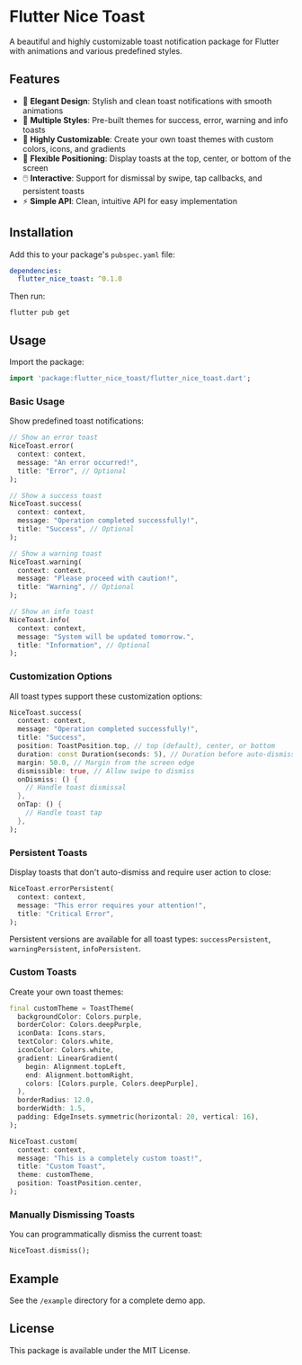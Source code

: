 # Flutter Nice Toast

A beautiful and highly customizable toast notification package for Flutter with animations and various predefined styles.

## Features

- 🎨 **Elegant Design**: Stylish and clean toast notifications with smooth animations
- 🔔 **Multiple Styles**: Pre-built themes for success, error, warning and info toasts
- 🔧 **Highly Customizable**: Create your own toast themes with custom colors, icons, and gradients
- 📱 **Flexible Positioning**: Display toasts at the top, center, or bottom of the screen
- 🖱️ **Interactive**: Support for dismissal by swipe, tap callbacks, and persistent toasts
- ⚡ **Simple API**: Clean, intuitive API for easy implementation

## Installation

Add this to your package's `pubspec.yaml` file:

```yaml
dependencies:
  flutter_nice_toast: ^0.1.0
```

Then run:

```shell
flutter pub get
```

## Usage

Import the package:

```dart
import 'package:flutter_nice_toast/flutter_nice_toast.dart';
```

### Basic Usage

Show predefined toast notifications:

```dart
// Show an error toast
NiceToast.error(
  context: context,
  message: "An error occurred!",
  title: "Error", // Optional
);

// Show a success toast
NiceToast.success(
  context: context,
  message: "Operation completed successfully!",
  title: "Success", // Optional
);

// Show a warning toast
NiceToast.warning(
  context: context,
  message: "Please proceed with caution!",
  title: "Warning", // Optional
);

// Show an info toast
NiceToast.info(
  context: context,
  message: "System will be updated tomorrow.",
  title: "Information", // Optional
);
```

### Customization Options

All toast types support these customization options:

```dart
NiceToast.success(
  context: context,
  message: "Operation completed successfully!",
  title: "Success",
  position: ToastPosition.top, // top (default), center, or bottom
  duration: const Duration(seconds: 5), // Duration before auto-dismiss
  margin: 50.0, // Margin from the screen edge
  dismissible: true, // Allow swipe to dismiss
  onDismiss: () {
    // Handle toast dismissal
  },
  onTap: () {
    // Handle toast tap
  },
);
```

### Persistent Toasts

Display toasts that don't auto-dismiss and require user action to close:

```dart
NiceToast.errorPersistent(
  context: context,
  message: "This error requires your attention!",
  title: "Critical Error",
);
```

Persistent versions are available for all toast types: `successPersistent`, `warningPersistent`, `infoPersistent`.

### Custom Toasts

Create your own toast themes:

```dart
final customTheme = ToastTheme(
  backgroundColor: Colors.purple,
  borderColor: Colors.deepPurple,
  iconData: Icons.stars,
  textColor: Colors.white,
  iconColor: Colors.white,
  gradient: LinearGradient(
    begin: Alignment.topLeft,
    end: Alignment.bottomRight,
    colors: [Colors.purple, Colors.deepPurple],
  ),
  borderRadius: 12.0,
  borderWidth: 1.5,
  padding: EdgeInsets.symmetric(horizontal: 20, vertical: 16),
);

NiceToast.custom(
  context: context,
  message: "This is a completely custom toast!",
  title: "Custom Toast",
  theme: customTheme,
  position: ToastPosition.center,
);
```

### Manually Dismissing Toasts

You can programmatically dismiss the current toast:

```dart
NiceToast.dismiss();
```

## Example

See the `/example` directory for a complete demo app.

## License

This package is available under the MIT License. 